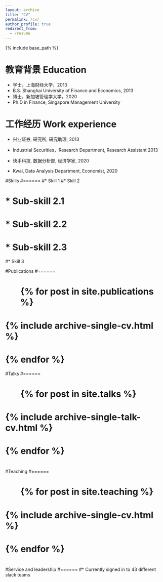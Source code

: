 ```yaml
---
layout: archive
title: "CV"
permalink: /cv/
author_profile: true
redirect_from:
  - /resume
---
```


{% include base_path %}

教育背景 Education
======
* 学士，上海财经大学，2013
* B.S. Shanghai University of Finance and Economics, 2013
* 博士，新加坡管理学大学，2020
* Ph.D in Finance, Singapore Management University

工作经历 Work experience
======
* 兴业证券, 研究所, 研究助理, 2013
* Industrial Securities，Research Department, Research Assistant 2013

* 快手科技, 数据分析部, 经济学家, 2020
* Kwai, Data Analysis Department, Economist, 2020

#Skills
#======
#* Skill 1
#* Skill 2
#  * Sub-skill 2.1
#  * Sub-skill 2.2
#  * Sub-skill 2.3
#* Skill 3

#Publications
#======
#  <ul>{% for post in site.publications %}
#    {% include archive-single-cv.html %}
#  {% endfor %}</ul>
  
#Talks
#======
#  <ul>{% for post in site.talks %}
#    {% include archive-single-talk-cv.html %}
#  {% endfor %}</ul>
#  
#Teaching
#======
#  <ul>{% for post in site.teaching %}
#    {% include archive-single-cv.html %}
#  {% endfor %}</ul>
#  
#Service and leadership
#======
#* Currently signed in to 43 different slack teams
